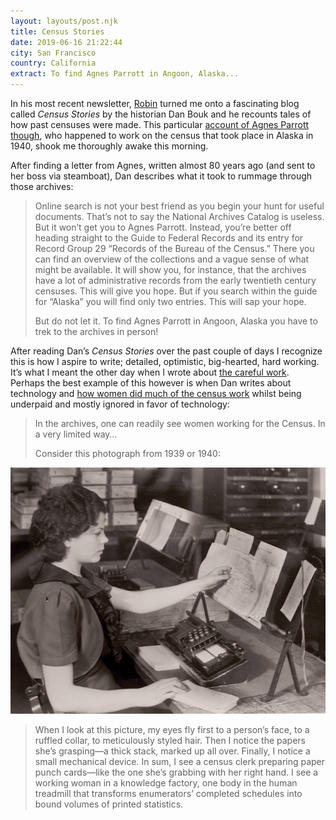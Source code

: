 ```yaml
---
layout: layouts/post.njk
title: Census Stories
date: 2019-06-16 21:22:44
city: San Francisco
country: California
extract: To find Agnes Parrott in Angoon, Alaska...
---
```


In his most recent newsletter, [Robin](https://www.robinsloan.com/) turned me onto a fascinating blog called _Census Stories_ by the historian Dan Bouk and he recounts tales of how past censuses were made. This particular [account of Agnes Parrott though](http://censusstories.us/2018/10/29/Alaska-paths.html), who happened to work on the census that took place in Alaska in 1940, shook me thoroughly awake this morning.

After finding a letter from Agnes, written almost 80 years ago (and sent to her boss via steamboat), Dan describes what it took to rummage through those archives:

> Online search is not your best friend as you begin your hunt for useful documents. That’s not to say the National Archives Catalog is useless. But it won’t get you to Agnes Parrott. Instead, you’re better off heading straight to the Guide to Federal Records and its entry for Record Group 29 “Records of the Bureau of the Census.” There you can find an overview of the collections and a vague sense of what might be available. It will show you, for instance, that the archives have a lot of administrative records from the early twentieth century censuses. This will give you hope. But if you search within the guide for “Alaska” you will find only two entries. This will sap your hope.
>
> But do not let it. To find Agnes Parrott in Angoon, Alaska you have to trek to the archives in person!

After reading Dan’s _Census Stories_ over the past couple of days I recognize this is how I aspire to write; detailed, optimistic, big-hearted, hard working. It’s what I meant the other day when I wrote about [the careful work](https://www.robinrendle.com/notes/the-careful-work). Perhaps the best example of this however is when Dan writes about technology and [how women did much of the census work](https://censusstories.us/2018/08/11/foudray.html) whilst being underpaid and mostly ignored in favor of technology:

> In the archives, one can readily see women working for the Census. In a very limited way…
>
> Consider this photograph from 1939 or 1940:

![Census Stories](/images/census-stories.jpg)

> When I look at this picture, my eyes fly first to a person’s face, to a ruffled collar, to meticulously styled hair. Then I notice the papers she’s grasping—a thick stack, marked up all over. Finally, I notice a small mechanical device. In sum, I see a census clerk preparing paper punch cards—like the one she’s grabbing with her right hand. I see a working woman in a knowledge factory, one body in the human treadmill that transforms enumerators’ completed schedules into bound volumes of printed statistics.
